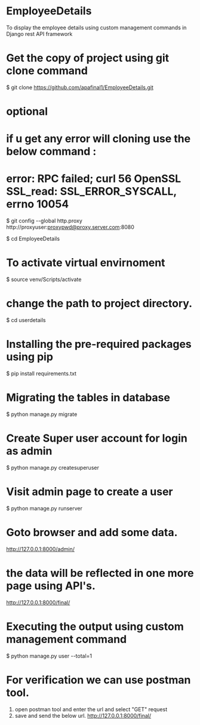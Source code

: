 # EmployeeDetails
To display the employee details using custom management commands  in Django rest API framework

# Get the copy of  project using git clone command
$ git clone https://github.com/apafinal1/EmployeeDetails.git

# optional
# if u get any error will cloning use the below command :
# error: RPC failed; curl 56 OpenSSL SSL_read: SSL_ERROR_SYSCALL, errno 10054

$ git config --global http.proxy http://proxyuser:proxypwd@proxy.server.com:8080


$ cd EmployeeDetails

# To activate virtual envirnoment 
$ source venv/Scripts/activate

# change the path to project directory.
$ cd userdetails

# Installing the pre-required packages using pip
$ pip install requirements.txt


# Migrating the tables in database
$ python manage.py migrate

# Create Super user account for login as admin
$ python manage.py createsuperuser

# Visit admin page to create a user 
$ python manage.py runserver

# Goto browser and add some data.
http://127.0.0.1:8000/admin/

# the data will be reflected in one more page using API's.
http://127.0.0.1:8000/final/

# Executing the output using custom management command
$ python manage.py user --total=1

# For verification we can use postman tool.
1. open postman tool and enter the url and select "GET" request
2. save and send the below url.
	http://127.0.0.1:8000/final/




